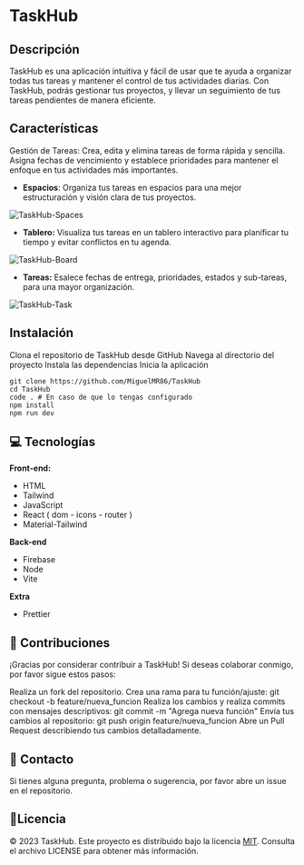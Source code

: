 # TaskHub 
## Descripción
TaskHub es una aplicación intuitiva y fácil de usar que te ayuda a organizar todas tus tareas y mantener el control de tus actividades diarias. Con TaskHub, podrás gestionar tus proyectos, y llevar un seguimiento de tus tareas pendientes de manera eficiente. 

## Características
Gestión de Tareas: Crea, edita y elimina tareas de forma rápida y sencilla. Asigna fechas de vencimiento y establece prioridades para mantener el enfoque en tus actividades más importantes.

- **Espacios**: Organiza tus tareas en espacios para una mejor estructuración y visión clara de tus proyectos.

![TaskHub-Spaces](https://github.com/MiguelMR86/TaskHub/assets/90867675/caf02039-6d04-4551-8d75-f2e62cc5bd82)

- **Tablero:** Visualiza tus tareas en un tablero interactivo para planificar tu tiempo y evitar conflictos en tu agenda.

![TaskHub-Board](https://github.com/MiguelMR86/TaskHub/assets/90867675/dfaa6157-774b-4cc1-b729-9080e5e13c8e)

- **Tareas:** Esalece fechas de entrega, prioridades, estados y sub-tareas, para una mayor organización.

![TaskHub-Task](https://github.com/MiguelMR86/TaskHub/assets/90867675/b6c5d370-4bfa-4b84-9f38-451c9eaf01d5)

## Instalación
Clona el repositorio de TaskHub desde GitHub
Navega al directorio del proyecto
Instala las dependencias
Inicia la aplicación

```shell
git clone https://github.com/MiguelMR86/TaskHub
cd TaskHub
code . # En caso de que lo tengas configurado
npm install
npm run dev
```
## 💻 Tecnologías
**Front-end:**
* HTML
* Tailwind
* JavaScript
* React ( dom - icons - router )
* Material-Tailwind

**Back-end**
* Firebase
* Node
* Vite

**Extra**
* Prettier

## 🤝 Contribuciones
¡Gracias por considerar contribuir a TaskHub! Si deseas colaborar conmigo, por favor sigue estos pasos:

Realiza un fork del repositorio.
Crea una rama para tu función/ajuste: git checkout -b feature/nueva_funcion
Realiza los cambios y realiza commits con mensajes descriptivos: git commit -m "Agrega nueva función"
Envía tus cambios al repositorio: git push origin feature/nueva_funcion
Abre un Pull Request describiendo tus cambios detalladamente.

## 📱 Contacto
Si tienes alguna pregunta, problema o sugerencia, por favor abre un issue en el repositorio.

## 📜Licencia 
© 2023 TaskHub. Este proyecto es distribuido bajo la licencia [MIT](https://choosealicense.com/licenses/mit/). Consulta el archivo LICENSE para obtener más información.
